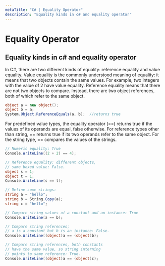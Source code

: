 ```yaml
---
metaTitle: "C# | Equality Operator"
description: "Equality kinds in c# and equality operator"
---
```


# Equality Operator



## Equality kinds in c# and equality operator


In C#, there are two different kinds of equality: reference equality and value equality. Value equality is the commonly understood meaning of equality: it means that two objects contain the same values. For example, two integers with the value of 2 have value equality. Reference equality means that there are not two objects to compare. Instead, there are two object references, both of which refer to the same object.

```cs
object a = new object();
object b = a;
System.Object.ReferenceEquals(a, b);  //returns true

```

For predefined value types, the equality operator (==) returns true if the values of its operands are equal, false otherwise. For reference types other than string, == returns true if its two operands refer to the same object. For the string type, == compares the values of the strings.

```cs
// Numeric equality: True
Console.WriteLine((2 + 2) == 4);

// Reference equality: different objects, 
// same boxed value: False.
object s = 1;
object t = 1;
Console.WriteLine(s == t);

// Define some strings:
string a = "hello";
string b = String.Copy(a);
string c = "hello";

// Compare string values of a constant and an instance: True
Console.WriteLine(a == b);

// Compare string references; 
// a is a constant but b is an instance: False.
Console.WriteLine((object)a == (object)b);

// Compare string references, both constants 
// have the same value, so string interning
// points to same reference: True.
Console.WriteLine((object)a == (object)c);

```

